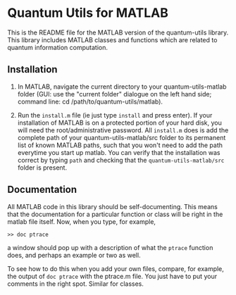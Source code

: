 Quantum Utils for MATLAB
========================

This is the README file for the MATLAB version of the quantum-utils 
library. This library includes MATLAB classes and functions which are 
related to quantum information computation.

Installation
------------

1. In MATLAB, navigate the current directory to your quantum-utils-matlab
folder (GUI: use the "current folder" dialogue on the left hand side; 
command line: cd /path/to/quantum-utils/matlab).

2. Run the ``install.m`` file (ie just type ``install`` and press enter). If
your installation of MATLAB is on a protected portion of your hard disk, you
will need the root/administrative password. All ``install.m`` does is add 
the complete path of your quantum-utils-matlab/src folder to its
permanent list of known MATLAB paths, such that you won't need to add
the path everytime you start up matlab. You can verify that the 
installation was correct by typing ``path`` and checking that the 
``quantum-utils-matlab/src`` folder is present.

Documentation
-------------

All MATLAB code in this library should be self-documenting. This means 
that the documentation for a particular function or class will be right
in the matlab file itself. Now, when you type, for example,

    >> doc ptrace

a window should pop up with a description of what the ``ptrace`` function does,
and perhaps an example or two as well.

To see how to do this when you add your own files, compare, for example,
the output of ``doc ptrace`` with the ptrace.m file. You just have to put
your comments in the right spot. Similar for classes.


